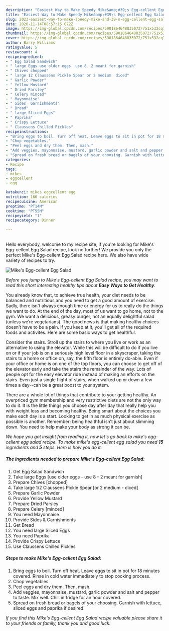 ```yaml
---
description: "Easiest Way to Make Speedy Mike&amp;#39;s Egg-cellent Egg Salad"
title: "Easiest Way to Make Speedy Mike&amp;#39;s Egg-cellent Egg Salad"
slug: 2023-easiest-way-to-make-speedy-mike-and-39-s-egg-cellent-egg-salad
date: 2020-11-14T08:57:15.072Z
image: https://img-global.cpcdn.com/recipes/5901864648835072/751x532cq70/mikes-egg-cellent-egg-salad-recipe-main-photo.jpg
thumbnail: https://img-global.cpcdn.com/recipes/5901864648835072/751x532cq70/mikes-egg-cellent-egg-salad-recipe-main-photo.jpg
cover: https://img-global.cpcdn.com/recipes/5901864648835072/751x532cq70/mikes-egg-cellent-egg-salad-recipe-main-photo.jpg
author: Barry Williams
ratingvalue: 5
reviewcount: 4
recipeingredient:
- " Egg Salad Sandwich"
- " large Eggs use older eggs  use 8  2 meant for garnish"
- " Chives chopped"
- " large 12 Claussens Pickle Spear or 2 medium  diced"
- " Garlic Powder"
- " Yellow Mustard"
- " Dried Parsley"
- " Celery minced"
- " Mayonnaise"
- " Sides  Garnishments"
- " Bread"
- " large Sliced Eggs"
- " Paprika"
- " Crispy Lettuce"
- " Claussens Chilled Pickles"
recipeinstructions:
- "Bring eggs to boil. Turn off heat. Leave eggs to sit in pot for 18 minutes covered. Rinse in cold water immediately to stop cooking process."
- "Chop vegetables."
- "Peel eggs and dry them. Then, mash."
- "Add veggies, mayonnaise, mustard, garlic powder and salt and pepper to taste. Mix well. Chill in fridge for an hour covered."
- "Spread on fresh bread or bagels of your choosing. Garnish with lettuce, sliced eggs and paprika if desired."
categories:
- Recipe
tags:
- mikes
- eggcellent
- egg

katakunci: mikes eggcellent egg 
nutrition: 166 calories
recipecuisine: American
preptime: "PT14M"
cooktime: "PT55M"
recipeyield: "1"
recipecategory: Dinner

---
```

<br>
Hello everybody, welcome to my recipe site, if you're looking for Mike&#39;s Egg-cellent Egg Salad recipe, look no further! We provide you only the perfect Mike&#39;s Egg-cellent Egg Salad recipe here. We also have wide variety of recipes to try.
<br>


![Mike&#39;s Egg-cellent Egg Salad](https://img-global.cpcdn.com/recipes/5901864648835072/751x532cq70/mikes-egg-cellent-egg-salad-recipe-main-photo.jpg)

<i>Before you jump to Mike&#39;s Egg-cellent Egg Salad recipe, you may want to read this short interesting healthy tips about <strong>Easy Ways to Get Healthy</strong>.</i>

You already know that, to achieve true health, your diet needs to be balanced and nutritious and you need to get a good amount of exercise. Sadly, there isn't always enough time or energy for us to really do the things we want to do. At the end of the day, most of us want to go home, not to the gym. We want a delicious, greasy burger, not an equally delightful salad (unless we’re vegetarians). The good news is that making healthy choices doesn’t have to be a pain. If you keep at it, you'll get all of the required foods and activites. Here are some basic ways to get healthful.

Consider the stairs. Stroll up the stairs to where you live or work as an alternative to using the elevator. While this will be difficult to do if you live on or if your job is on a seriously high level floor in a skyscraper, taking the stairs to a home or office on, say, the fifth floor is entirely do-able. Even if your office or home is on one of the top floors, you can choose to get off of the elevator early and take the stairs the remainder of the way. Lots of people opt for the easy elevator ride instead of making an efforts on the stairs. Even just a single flight of stairs, when walked up or down a few times a day--can be a great boost to your system. 

There are a whole lot of things that contribute to your getting healthy. An overpriced gym membership and very restrictive diets are not the only way to do it. It is the little things you choose day after day that really help you with weight loss and becoming healthy. Being smart about the choices you make each day is a start. Looking to get in as much physical exercise as possible is another. Remember: being healthful isn’t just about slimming down. You need to help make your body as strong it can be. 


<i>We hope you got insight from reading it, now let's go back to mike&#39;s egg-cellent egg salad recipe. To make mike&#39;s egg-cellent egg salad you need <strong>15</strong> ingredients and <strong>5</strong> steps. Here is how you do it.
</i>

##### The ingredients needed to prepare Mike&#39;s Egg-cellent Egg Salad:

1. Get  Egg Salad Sandwich
1. Take  large Eggs [use older eggs - use 8 - 2 meant for garnish]
1. Prepare  Chives [chopped]
1. Take  large 1/2 Claussens Pickle Spear [or 2 medium - diced]
1. Prepare  Garlic Powder
1. Provide  Yellow Mustard
1. Prepare  Dried Parsley
1. Prepare  Celery [minced]
1. You need  Mayonnaise
1. Provide  Sides &amp; Garnishments
1. Get  Bread
1. You need  large Sliced Eggs
1. You need  Paprika
1. Provide  Crispy Lettuce
1. Use  Claussens Chilled Pickles


##### Steps to make Mike&#39;s Egg-cellent Egg Salad:

1. Bring eggs to boil. Turn off heat. Leave eggs to sit in pot for 18 minutes covered. Rinse in cold water immediately to stop cooking process.
1. Chop vegetables.
1. Peel eggs and dry them. Then, mash.
1. Add veggies, mayonnaise, mustard, garlic powder and salt and pepper to taste. Mix well. Chill in fridge for an hour covered.
1. Spread on fresh bread or bagels of your choosing. Garnish with lettuce, sliced eggs and paprika if desired.


<i>If you find this Mike&#39;s Egg-cellent Egg Salad recipe valuable please share it to your friends or family, thank you and good luck.</i>
